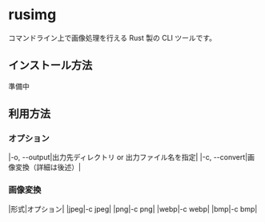 # rusimg

コマンドライン上で画像処理を行える Rust 製の CLI ツールです。  

## インストール方法

準備中

## 利用方法

### オプション

|-o, --output|出力先ディレクトリ or 出力ファイル名を指定|
|-c, --convert|画像変換（詳細は後述）|

### 画像変換

|形式|オプション|
|jpeg|-c jpeg|
|png|-c png|
|webp|-c webp|
|bmp|-c bmp|

   


